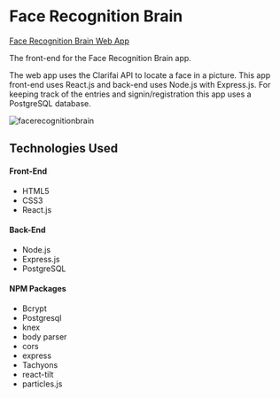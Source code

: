 # Face Recognition Brain 

[Face Recognition Brain Web App](https://facerecognitionbrainpower.herokuapp.com/)

The front-end for the Face Recognition Brain app. 

The web app uses the Clarifai API to locate a face in a picture. This app front-end uses React.js and back-end uses Node.js with Express.js. For keeping track of the entries and signin/registration this app uses a PostgreSQL database. 

![facerecognitionbrain](https://user-images.githubusercontent.com/71671616/132278805-f8f35fd9-7230-4f5b-be16-c67312949bb8.gif)


## Technologies Used

#### Front-End
* HTML5
* CSS3
* React.js

#### Back-End
* Node.js
* Express.js
* PostgreSQL

#### NPM Packages
* Bcrypt
* Postgresql
* knex
* body parser
* cors
* express
* Tachyons
* react-tilt
* particles.js
